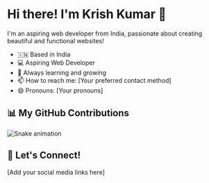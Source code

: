 # Hi there! I'm Krish Kumar 👋

I'm an aspiring web developer from India, passionate about creating beautiful and functional websites!

- 🇮🇳 Based in India
- 💻 Aspiring Web Developer
- 🌱 Always learning and growing
- 📫 How to reach me: [Your preferred contact method]
- 😄 Pronouns: [Your pronouns]

## 📊 My GitHub Contributions

![Snake animation](https://github.com/Kumar-Shrivastava-Krish/Kumar-Shrivastava-Krish/blob/output/github-contribution-grid-snake.svg)

## 🌟 Let's Connect!

[Add your social media links here]
